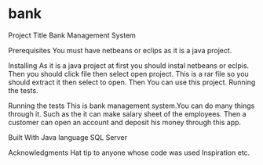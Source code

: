 # bank
Project Title
Bank Management System

Prerequisites
You must have netbeans or eclips as it is a java project.

Installing
As it is a java project at first you should instal netbeans or eclpis. Then you should click file then select open project. This is a rar file so you should extract it then select to open. Then You can use this project. Running the tests.

Running the tests
This is bank management system.You can do many things through it. Such as the it can make salary sheet of the employees. Then a customer can open an account and deposit his money through this app.

Built With
Java language SQL Server

Acknowledgments
Hat tip to anyone whose code was used Inspiration etc.
